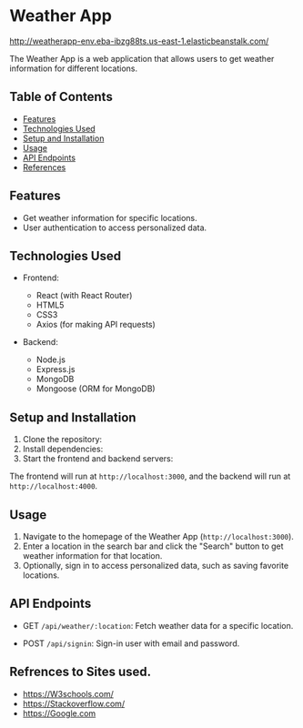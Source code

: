 # Weather App

http://weatherapp-env.eba-ibzg88ts.us-east-1.elasticbeanstalk.com/

The Weather App is a web application that allows users to get weather information for different locations.

## Table of Contents

- [Features](#features)
- [Technologies Used](#technologies-used)
- [Setup and Installation](#setup-and-installation)
- [Usage](#usage)
- [API Endpoints](#api-endpoints)
- [References](#Sites-used)

## Features

- Get weather information for specific locations.
- User authentication to access personalized data.

## Technologies Used

- Frontend:
  - React (with React Router)
  - HTML5
  - CSS3
  - Axios (for making API requests)

- Backend:
  - Node.js
  - Express.js
  - MongoDB 
  - Mongoose (ORM for MongoDB)

## Setup and Installation

1. Clone the repository:
2. Install dependencies:
3. Start the frontend and backend servers:


The frontend will run at `http://localhost:3000`, and the backend will run at `http://localhost:4000`.

## Usage

1. Navigate to the homepage of the Weather App (`http://localhost:3000`).
2. Enter a location in the search bar and click the "Search" button to get weather information for that location.
3. Optionally, sign in to access personalized data, such as saving favorite locations.

## API Endpoints

- GET `/api/weather/:location`: Fetch weather data for a specific location.

- POST `/api/signin`: Sign-in user with email and password.

## Refrences to Sites used.
- https://W3schools.com/ 
- https://Stackoverflow.com/ 
- https://Google.com







